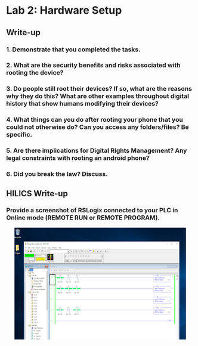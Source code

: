 # Lab 2: Hardware Setup


## Write-up
### 1.	Demonstrate that you completed the tasks.
### 2.	What are the security benefits and risks associated with rooting the device?
### 3.	Do people still root their devices? If so, what are the reasons why they do this? What are other examples throughout digital history that show humans modifying their devices?
### 4.	What things can you do after rooting your phone that you could not otherwise do? Can you access any folders/files? Be specific. 
### 5.	Are there implications for Digital Rights Management? Any legal constraints with rooting an android phone?
### 6.	Did you break the law? Discuss.


## HILICS Write-up

### Provide a screenshot of RSLogix connected to your PLC in Online mode (REMOTE RUN or REMOTE PROGRAM).

<p align="center">
  <img width="460" height="300" src="./images/6.png">
</p>
